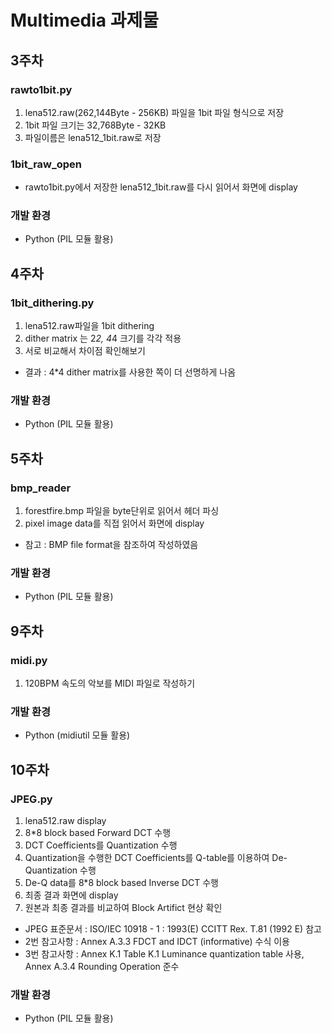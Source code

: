 
# Multimedia 과제물

## 3주차

### rawto1bit.py

1. lena512.raw(262,144Byte - 256KB) 파일을 1bit 파일 형식으로 저장
2. 1bit 파일 크기는 32,768Byte - 32KB
3. 파일이름은 lena512_1bit.raw로 저장

### 1bit_raw_open

- rawto1bit.py에서 저장한 lena512_1bit.raw를 다시 읽어서 화면에 display

### 개발 환경

- Python (PIL 모듈 활용)

## 4주차

### 1bit_dithering.py

1. lena512.raw파일을 1bit dithering
2. dither matrix 는 2*2, 4*4 크기를 각각 적용
3. 서로 비교해서 차이점 확인해보기
- 결과 : 4*4 dither matrix를 사용한 쪽이 더 선명하게 나옴

### 개발 환경

- Python (PIL 모듈 활용)

## 5주차

### bmp_reader

1. forestfire.bmp 파일을 byte단위로 읽어서 헤더 파싱
2. pixel image data를 직접 읽어서 화면에 display
- 참고 : BMP file format을 참조하여 작성하였음

### 개발 환경

- Python (PIL 모듈 활용)

## 9주차

### midi.py

1. 120BPM 속도의 악보를 MIDI 파일로 작성하기

### 개발 환경

- Python (midiutil 모듈 활용)

## 10주차

### JPEG.py

1. lena512.raw display
2. 8*8 block based Forward DCT 수행
3. DCT Coefficients를 Quantization 수행
4. Quantization을 수행한 DCT Coefficients를 Q-table를 이용하여 De-Quantization 수행
5. De-Q data를 8*8 block based Inverse DCT 수행
6. 최종 결과 화면에 display
7. 원본과 최종 결과를 비교하여 Block Artifict 현상 확인

- JPEG 표준문서 :  ISO/IEC 10918 - 1 : 1993(E) CCITT Rex. T.81 (1992 E) 참고
- 2번 참고사항 : Annex A.3.3 FDCT and IDCT (informative) 수식 이용
- 3번 참고사항 : Annex K.1 Table K.1 Luminance quantization table 사용, Annex A.3.4 Rounding Operation 준수

### 개발 환경

- Python (PIL 모듈 활용)
